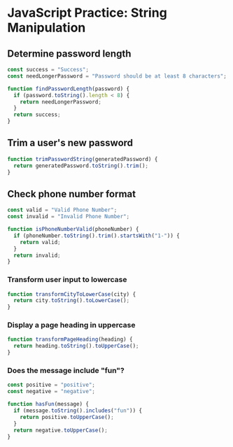 # JavaScript Practice: String Manipulation

## Determine password length

```js
const success = "Success";
const needLongerPassword = "Password should be at least 8 characters";

function findPasswordLength(password) {
  if (password.toString().length < 8) {
    return needLongerPassword;
  }
  return success;
}
```

## Trim a user's new password

```js
function trimPasswordString(generatedPassword) {
  return generatedPassword.toString().trim();
}
```

## Check phone number format

```js
const valid = "Valid Phone Number";
const invalid = "Invalid Phone Number";

function isPhoneNumberValid(phoneNumber) {
  if (phoneNumber.toString().trim().startsWith("1-")) {
    return valid;
  }
  return invalid;
}
```

### Transform user input to lowercase

```js
function transformCityToLowerCase(city) {
  return city.toString().toLowerCase();
}
```

### Display a page heading in uppercase

```js
function transformPageHeading(heading) {
  return heading.toString().toUpperCase();
}
```

### Does the message include "fun"?

```js
const positive = "positive";
const negative = "negative";

function hasFun(message) {
  if (message.toString().includes("fun")) {
    return positive.toUpperCase();
  }
  return negative.toUpperCase();
}
```